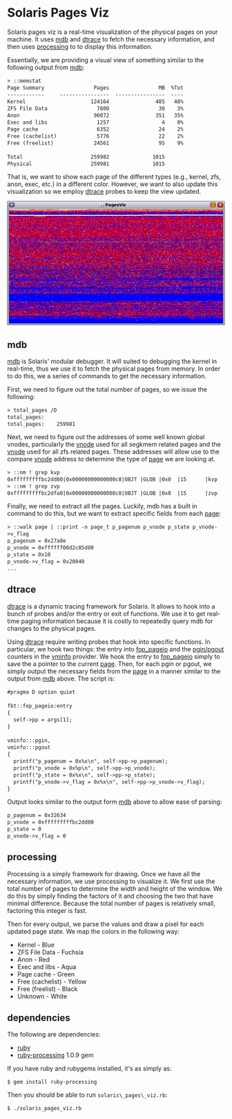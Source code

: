# Solaris Pages Viz

Solaris pages viz is a real-time visualization of the physical pages on your 
machine. It uses [mdb][1] and [dtrace][2] to fetch the necessary information, 
and then uses [processing][3] to to display this information.

Essentially, we are providing a visual view of something similar to the
following output from [mdb][1]:

    > ::memstat
    Page Summary                Pages                MB  %Tot
    ------------     ----------------  ----------------  ----
    Kernel                     124164               485   48%
    ZFS File Data                7800                30    3%
    Anon                        90072               351   35%
    Exec and libs                1257                 4    0%
    Page cache                   6352                24    2%
    Free (cachelist)             5776                22    2%
    Free (freelist)             24561                95    9%

    Total                      259982              1015
    Physical                   259981              1015

That is, we want to show each page of the different types (e.g., kernel, zfs,
anon, exec, etc.) in a different color. However, we want to also update this
visualization so we employ [dtrace][2] probes to keep the view updated.

![Solaris Pages Viz Screenshot](http://github.com/dxoigmn/solaris-pages-viz/blob/master/screenshot.png?raw=true)

## mdb

[mdb][1] is Solaris' modular debugger. It will suited to debugging the kernel in
real-time, thus we use it to fetch the physical pages from memory. In order to
do this, we a series of commands to get the necessary information.

First, we need to figure out the total number of pages, so we issue the
following:

    > total_pages /D
    total_pages:
    total_pages:    259981

Next, we need to figure out the addresses of some well known global vnodes,
particularly the [vnode][6] used for all segkmem related pages and the
[vnode][6] used for all zfs related pages. These addresses will allow use to the
compare [vnode][4] address to determine the type of [page][5] we are looking at.


    > ::nm ! grep kvp
    0xfffffffffbc2dd80|0x00000000000000c8|OBJT |GLOB |0x0  |15      |kvp
    > ::nm ! grep zvp
    0xfffffffffbc2dfa0|0x00000000000000c8|OBJT |GLOB |0x0  |15      |zvp

Finally, we need to extract all the pages. Luckily, mdb has a built in command
to do this, but we want to extract specific fields from each [page][5]:

    > ::walk page | ::print -n page_t p_pagenum p_vnode p_state p_vnode->v_flag
    p_pagenum = 0x27a8e
    p_vnode = 0xffffff00d2c85d80
    p_state = 0x10
    p_vnode->v_flag = 0x20040
    ...


## dtrace

[dtrace][2] is a dynamic tracing framework for Solaris. It allows to hook into a
bunch of probes and/or the entry or exit of functions. We use it to get
real-time paging information because it is costly to repeatedly query mdb for
changes to the physical pages.

Using [dtrace][2] require writing probes that hook into specific functions. In
particular, we hook two things: the entry into [fop\_pageio][7] and the
[pgin/pgout][8] counters in the [vminfo][8] provider. We hook the entry to
[fop\_pageio][7] simply to save the a pointer to the current [page][5]. Then, for
each pgin or pgout, we simply output the necessary fields from the [page][5] in
a manner similar to the output from [mdb][1] above. The script is:

    #pragma D option quiet

    fbt::fop_pageio:entry
    {
      self->pp = args[1];
    }

    vminfo:::pgin,
    vminfo:::pgout
    {
      printf("p_pagenum = 0x%x\n", self->pp->p_pagenum);
      printf("p_vnode = 0x%p\n", self->pp->p_vnode);
      printf("p_state = 0x%x\n", self->pp->p_state);
      printf("p_vnode->v_flag = 0x%x\n", self->pp->p_vnode->v_flag);
    }

Output looks similar to the output form [mdb][1] above to allow ease of parsing:

    p_pagenum = 0x32634
    p_vnode = 0xfffffffffbc2dd80
    p_state = 0
    p_vnode->v_flag = 0

## processing

Processing is a simply framework for drawing. Once we have all the necessary 
information, we use processing to visualize it. We first use the total number of
pages to determine the width and height of the window. We do this by simply
finding the factors of it and choosing the two that have minimal difference.
Because the total number of pages is relatively small, factoring this integer is
fast.

Then for every output, we parse the values and draw a pixel for each updated
page state. We map the colors in the following way:

  * Kernel - Blue
  * ZFS File Data - Fuchsia
  * Anon - Red
  * Exec and libs - Aqua
  * Page cache - Green
  * Free (cachelist) - Yellow
  * Free (freelist) - Black
  * Unknown - White

## dependencies

The following are dependencies:

  * [ruby][10]
  * [ruby-processing][9] 1.0.9 gem

If you have ruby and rubygems installed, it's as simply as:

    $ gem install ruby-processing

Then you should be able to run `solaris\_pages\_viz.rb`:

    $ ./solaris_pages_viz.rb


[1]: http://docs.sun.com/app/docs/doc/816-5041
[2]: http://www.sun.com/bigadmin/content/dtrace/index.jsp
[3]: http://processing.org/
[4]: http://src.opensolaris.org/source/xref/onnv/onnv-gate/usr/src/uts/common/sys/vnode.h#227
[5]: http://src.opensolaris.org/source/xref/onnv/onnv-gate/usr/src/uts/common/vm/page.h#463
[6]: http://src.opensolaris.org/source/xref/onnv/onnv-gate/usr/src/uts/common/sys/vnode.h#1342
[7]: http://src.opensolaris.org/source/xref/onnv/onnv-gate/usr/src/uts/common/fs/vnode.c#4037
[8]: http://wikis.sun.com/display/DTrace/vminfo+Provider
[9]: http://wiki.github.com/jashkenas/ruby-processing/
[10]: http://www.ruby-lang.org/